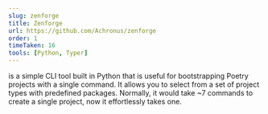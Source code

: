 ```yaml
---
slug: zenforge
title: Zenforge
url: https://github.com/Achronus/zenforge
order: 1
timeTaken: 16
tools: [Python, Typer]
---
```

is a simple CLI tool built in Python that is useful for bootstrapping Poetry projects with a single command. It allows you to select from a set of project types with predefined packages. Normally, it would take ~7 commands to create a single project, now it effortlessly takes one.

